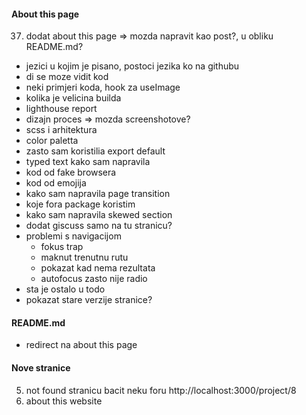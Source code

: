 #### About this page

37. dodat about this page => mozda napravit kao post?, u obliku README.md?

- jezici u kojim je pisano, postoci jezika ko na githubu
- di se moze vidit kod
- neki primjeri koda, hook za useImage
- kolika je velicina builda
- lighthouse report
- dizajn proces => mozda screenshotove?
- scss i arhitektura
- color paletta
- zasto sam koristilia export default
- typed text kako sam napravila
- kod od fake browsera
- kod od emojija
- kako sam napravila page transition
- koje fora package koristim
- kako sam napravila skewed section
- dodat giscuss samo na tu stranicu?
- problemi s navigacijom
  - fokus trap
  - maknut trenutnu rutu
  - pokazat kad nema rezultata
  - autofocus zasto nije radio
- sta je ostalo u todo
- pokazat stare verzije stranice?

#### README.md

- redirect na about this page

#### Nove stranice

5. not found stranicu bacit neku foru http://localhost:3000/project/8
6. about this website
